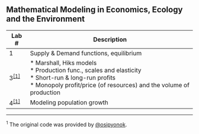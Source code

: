 ## Mathematical Modeling in Economics, Ecology and the Environment

Lab # | Description
--- | ---
1 | Supply & Demand functions, equilibrium
3<sup>[[1]](#myfootnote1)</sup> | * Marshall, Hiks models<br>* Production func., scales and elasticity<br>* Short-run & long-run profits<br>* Monopoly profit/price (of resources) and the volume of production
4<sup>[[1]](#myfootnote1)</sup> | Modeling population growth

---
<a name="myfootnote1"><sup>1</sup></a> The original code was provided by [@osipyonok](https://github.com/osipyonok).
